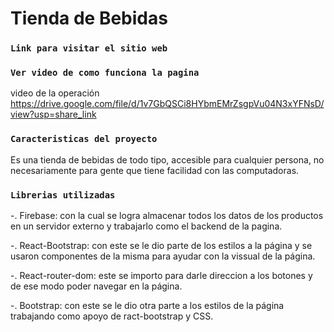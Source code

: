 # Tienda de Bebidas

### `Link para visitar el sitio web`



### `Ver video de como funciona la pagina` 

video de la operación https://drive.google.com/file/d/1v7GbQSCi8HYbmEMrZsgpVu04N3xYFNsD/view?usp=share_link

### `Caracteristicas del proyecto`

Es una tienda de bebidas de todo tipo, accesible para cualquier persona, no necesariamente para gente que tiene facilidad con las computadoras.

### `Librerias utilizadas`

-. Firebase: con la cual se logra almacenar todos los datos de los productos en un servidor externo y trabajarlo como el backend de la pagina.

-. React-Bootstrap: con este se le dio parte de los estilos a la página y se usaron componentes de la misma para ayudar con la vissual de la página.

-. React-router-dom: este se importo para darle direccion a los botones y de ese modo poder navegar en la página.

-. Bootstrap: con este se le dio otra parte a los estilos de la página trabajando como apoyo de ract-bootstrap y CSS.
